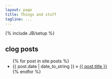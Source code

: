```yaml
---
layout: page
title: Things and stuff
tagline: ...
---
```

{% include JB/setup %}


    
## clog posts



<ul class="posts">
  {% for post in site.posts %}
    <li><span>{{ post.date | date_to_string }}</span> &raquo; <a href="{{ BASE_PATH }}{{ post.url }}">{{ post.title }}</a></li>
  {% endfor %}
</ul>




